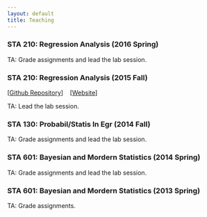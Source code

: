 ```yaml
---
layout: default
title: Teaching
---
```


<div id="pub-container">

<div class="pub-main">
<h3>STA 210: Regression Analysis (2016 Spring)</h3>
<div class="pub-sub">
TA: Grade assignments and lead the lab session.
</div>
</div>

<!-- lrpd -->
<div class="pub-main">
<h3>STA 210: Regression Analysis (2015 Fall)</h3>
<p>[<a href="https://github.com/ericyewang/Duke-STA-210">Github Repository</a>]&nbsp;&nbsp;&nbsp; [<a href="http://ericyewang.github.io/Duke-STA-210/">Website</a>]&nbsp;&nbsp;&nbsp;</p>

<div class="pub-sub">
TA: Lead the lab session.
</div>
</div>

<!-- A new one below -->
<div class="pub-main">
<h3>STA 130: Probabil/Statis In Egr (2014 Fall)</h3>
<div class="pub-sub">
TA: Grade assignments and lead the lab session.
</div>
</div>

<div class="pub-main">
<h3>STA 601: Bayesian and Mordern Statistics (2014 Spring)</h3>
<div class="pub-sub">
TA: Grade assignments and lead the lab session.
</div>
</div>

<div class="pub-main">
<h3>STA 601: Bayesian and Mordern Statistics (2013 Spring)</h3>
<div class="pub-sub">
TA: Grade assignments.
</div>
</div>

</div>
